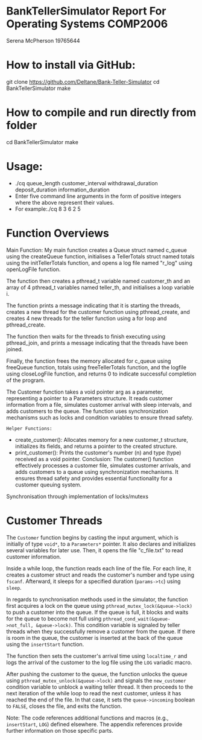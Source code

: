 # BankTellerSimulator Report For Operating Systems COMP2006
Serena McPherson 19765644	

# How to install via GitHub:
git clone https://github.com/Deltane/Bank-Teller-Simulator
cd BankTellerSimulator
make

# How to compile and run directly from folder
cd BankTellerSimulator
make

# Usage:
* ./cq queue_length customer_interval withdrawal_duration deposit_duration information_duration
* Enter five command line arguments in the form of positive integers where the above represent their values. 
* For example:./cq 8 3 6 2 5

# Function Overviews
Main Function:
My main function creates a Queue struct named c_queue using the createQueue function, initialises a TellerTotals struct named totals using the initTellerTotals function, and opens a log file named "r_log" using openLogFile function.

The function then creates a pthread_t variable named customer_th and an array of 4 pthread_t variables named teller_th, and initialises a loop variable i.

The function prints a message indicating that it is starting the threads, creates a new thread for the customer function using pthread_create, and creates 4 new threads for the teller function using a for loop and pthread_create.

The function then waits for the threads to finish executing using pthread_join, and prints a message indicating that the threads have been joined.

Finally, the function frees the memory allocated for c_queue using freeQueue function, totals using freeTellerTotals function, and the logfile using closeLogFile function, and returns 0 to indicate successful completion of the program.

The Customer function takes a void pointer arg as a parameter, representing a pointer to a Parameters structure. It reads customer information from a file, simulates customer arrival with sleep intervals, and adds customers to the queue. The function uses synchronization mechanisms such as locks and condition variables to ensure thread safety.

    Helper Functions:

* create_customer(): Allocates memory for a new customer_t structure, initializes its fields, and returns a pointer to the created structure.
* print_customer(): Prints the customer's number (n) and type (type) received as a void pointer.
Conclusion:
The customer() function effectively processes a customer file, simulates customer arrivals, and adds customers to a queue using synchronization mechanisms. It ensures thread safety and provides essential functionality for a customer queuing system.

Synchronisation through implementation of locks/mutexs


# Customer Threads
The `Customer` function begins by casting the input argument, which is initially of type `void*`, to a `Parameters*` pointer. It also declares and initializes several variables for later use. Then, it opens the file "c_file.txt" to read customer information.

Inside a while loop, the function reads each line of the file. For each line, it creates a customer struct and reads the customer's number and type using `fscanf`. Afterward, it sleeps for a specified duration (`params->tc`) using `sleep`.

In regards to synchronisation methods used in the simulator, the function first acquires a lock on the queue using `pthread_mutex_lock(&queue->lock)` to push a customer into the queue. If the queue is full, it blocks and waits for the queue to become not full using `pthread_cond_wait(&queue->not_full, &queue->lock)`. This condition variable is signaled by teller threads when they successfully remove a customer from the queue. If there is room in the queue, the customer is inserted at the back of the queue using the `insertStart` function.

The function then sets the customer's arrival time using `localtime_r` and logs the arrival of the customer to the log file using the `LOG` variadic macro.

After pushing the customer to the queue, the function unlocks the queue using `pthread_mutex_unlock(&queue->lock)` and signals the `new_customer` condition variable to unblock a waiting teller thread. It then proceeds to the next iteration of the while loop to read the next customer, unless it has reached the end of the file. In that case, it sets the `queue->incoming` boolean to `FALSE`, closes the file, and exits the function.

Note: The code references additional functions and macros (e.g., `insertStart`, `LOG`) defined elsewhere. The appendix references provide further information on those specific parts.